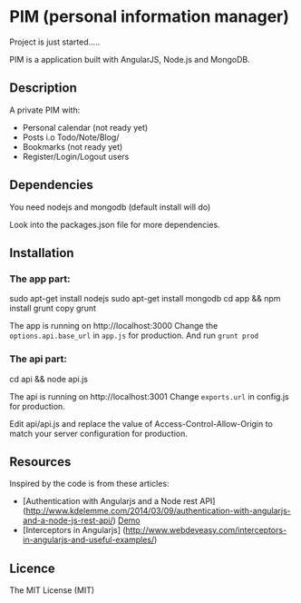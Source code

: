 # PIM (personal information manager)

Project is just started.....

PIM is a application built with AngularJS, Node.js and MongoDB.

## Description

A private PIM with:

* Personal calendar (not ready yet)
* Posts i.o Todo/Note/Blog/
* Bookmarks (not ready yet)
* Register/Login/Logout users

## Dependencies

You need nodejs and mongodb (default install will do)

Look into the packages.json file for more dependencies.

## Installation

### The app part:

   sudo apt-get install nodejs
   sudo apt-get install mongodb
   cd app && npm install
   grunt copy 
   grunt 

The app is running on http://localhost:3000
Change the `options.api.base_url` in `app.js` for production. 
And run `grunt prod`

### The api part:

   cd api && node api.js

The api is running on http://localhost:3001
Change `exports.url` in config.js for production.

Edit api/api.js and replace the value of Access-Control-Allow-Origin to match your server configuration for production.

## Resources

Inspired by the code is from these articles:

* [Authentication with Angularjs and a Node rest API] (http://www.kdelemme.com/2014/03/09/authentication-with-angularjs-and-a-node-js-rest-api/) 
  [Demo]( http://projects.kdelemme.com/blog/app/#/)
* [Interceptors in Angularjs] (http://www.webdeveasy.com/interceptors-in-angularjs-and-useful-examples/)

## Licence
The MIT License (MIT)

